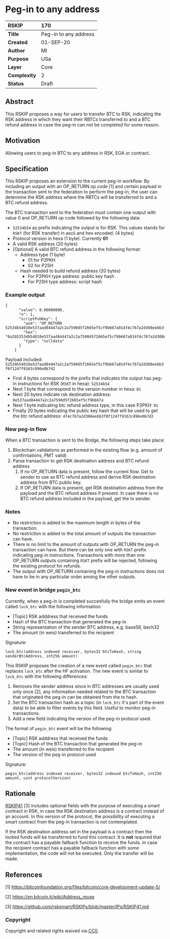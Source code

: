 # Peg-in to any address

|RSKIP          |170           |
| :------------ |:-------------|
|**Title**      |Peg-in to any address |
|**Created**    |01-SEP-20 |
|**Author**     |MI |
|**Purpose**    |USa |
|**Layer**      |Core |
|**Complexity** |2 |
|**Status**     |Draft |

## Abstract

This RSKIP proposes a way for users to transfer BTC to RSK, indicating the RSK address in which they want their RBTCs transferred to and a BTC refund address in case the peg-in can not be completed for some reason.

## Motivation

Allowing users to peg-in BTC to any address in RSK, EOA or contract.

## Specification

This RSKIP proposes an extension to the current peg-in workflow. By including an output with an OP_RETURN op code [1] and certain payload in the transaction sent to the federation to perform the peg-in, the user can determine the RSK address where the RBTCs will be transferred to and a BTC refund address. 

The BTC transaction sent to the federation must contain 
 one output with value 0 and OP_RETURN op code followed by the following data:
- `52534b54` as prefix indicating the output is for RSK. This values stands for `RSKT` (for RSK  transfer) in ascii and hex encoded. (4 bytes)
- Protocol version in hexa (1 byte). Currently **01**
- A valid RSK address (20 bytes)
- [Optional] A valid BTC refund address in the following format:
    - Address type (1 byte)
        - 01 for P2PKH
        - 02 for P2SH
    - Hash needed to build refund address (20 bytes)
        - For P2PKH type address: public key hash 
        - For P2SH type address: script hash

### Example output
```
{
      "value": 0.00000000,
      "n": 1,
      "scriptPubKey": {
        "asm": "OP_RETURN 52534b54010e537aad84447a2c2a7590d5f2665ef5cf9b667a014f4c767a2d308eebb3f0f1247f9163c896e0b7d2",
        "hex": "6a2b52534b54010e537aad84447a2c2a7590d5f2665ef5cf9b667a014f4c767a2d308eebb3f0f1247f9163c896e0b7d2",
        "type": "nulldata"
      }
    }
```
Payload included: `52534b54010e537aad84447a2c2a7590d5f2665ef5cf9b667a014f4c767a2d308eebb3f0f1247f9163c896e0b7d2`

- First 4 bytes correspond to the prefix that indicates the output has peg-in instructions for RSK (`RSKT` in hexa): `52534b54` 
- Next 1 byte that correspond to the version number in hexa: `01`
- Next 20 bytes indicate rsk destination address: `0e537aad84447a2c2a7590d5f2665ef5cf9b667a`
- Next 1 byte indicating btc refund address type, in this case P2PKH: `01`
- Finally 20 bytes indicating the public key hash that will be used to get the btc refund address: `4f4c767a2d308eebb3f0f1247f9163c896e0b7d2`

### New peg-in flow

When a BTC transaction is sent to the Bridge, the following steps take place:

1. Blockchain validations as performed in the existing flow (e.g. amount of confirmations, PMT valid)
2. Parse transaction to get RSK destination address and BTC refund address
   1. If no OP_RETURN data is present, follow the current flow. Get tx sender to use as BTC refund address and derive RSK destination address from BTC public key.
   2. If OP_RETURN data is present, get RSK destination address from the payload and the BTC refund address if present. In case there is no BTC refund address included in the payload, get the tx sender.

### Notes
- No restriction is added to the maximum length in bytes of the transaction.
- No restriction is added to the total amount of outputs the transaction can have.
- There is no limit to the amount of outputs with OP_RETURN the peg-in transaction can have. But there can be only one with `RSKT` prefix indicating peg-in instructions. Transactions with more than one OP_RETURN outputs containing `RSKT` prefix will be rejected, following the existing protocol for refunds.
- The output with OP_RETURN containing the peg-in instructions does not have to be in any particular order among the other outputs.

### New event in bridge `pegin_btc`
Currently, when a peg-in is completed succesfully the bridge emits an event called `lock_btc` with the following information:
- [Topic] RSK adddress that received the funds
- Hash of the BTC transaction that generated the peg-in
- String representation of the sender BTC address, e.g. base58, bech32
- The amount (in weis) transferred to the recipient

Signature:

`lock_btc(address indexed receiver, bytes32 btcTxHash, string senderBtcAddress, int256 amount)`

This RSKIP proposes the creation of a new event called `pegin_btc` that replaces `lock_btc` after the HF activation. The new event is similar to `lock_btc` with the following differences:

 1. Removes the sender address since in BTC addresses are usually used only once [2], any information needed related to the BTC transaction that originated the peg-in can be obtained from the tx hash.
 2. Set the BTC transaction hash as a topic (in `lock_btc` it's part of the event data) to be able to filter events by this field. Useful to monitor peg-in transactions.
 3. Add a new field indicating the version of the peg-in protocol used.

 The format of `pegin_btc` event will be the following:
- [Topic] RSK adddress that received the funds
- [Topic] Hash of the BTC transaction that generated the peg-in
- The amount (in weis) transferred to the recipient
- The version of the peg-in protocol used

Signature:

`pegin_btc(address indexed receiver, bytes32 indexed btcTxHash, int256 amount, uint protocolVersion)`

## Rationale

[RSKIP41](https://github.com/rsksmart/RSKIPs/blob/master/IPs/RSKIP41.md) [3] includes optional fields with the purpose of executing a smart contract in RSK, in case the RSK destination address is a contract instead of an account. In this version of the protocol, the possibility of executing a smart contract from the peg-in transaction is not contemplated. 

If the RSK destination address set in the payload is a contract then the locked funds will be transferred to fund this contract. It is **not** required that the contract has a payable fallback function to receive the funds. In case the recipient contract has a payable fallback function with some implementation, the code will not be executed. Only the transfer will be made.

## References

[1] https://bitcoinfoundation.org/files/bitcoin/core-development-update-5/

[2] https://en.bitcoin.it/wiki/Address_reuse

[3] https://github.com/rsksmart/RSKIPs/blob/master/IPs/RSKIP41.md

### Copyright

Copyright and related rights waived via [CC0](https://creativecommons.org/publicdomain/zero/1.0/).
